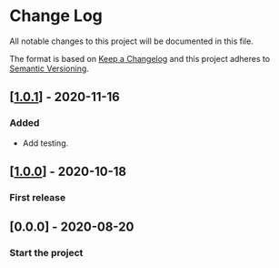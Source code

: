 # Change Log

All notable changes to this project will be documented in this file.

The format is based on [Keep a Changelog](http://keepachangelog.com/)
and this project adheres to [Semantic Versioning](http://semver.org/).

<!-- ## [X.Y.Z] - YYYY-MM-DD -->

<!-- ### Added -->
<!-- ### Changed -->
<!-- ### Deprecated -->
<!-- ### Removed -->
<!-- ### Fixed -->
<!-- ### Security -->

<!-- ## Unreleased -->

## [[1.0.1](https://github.com/sumbad/loading-progress-bar/releases/tag/v1.0.1)] - 2020-11-16
### Added
  - Add testing.

## [[1.0.0](https://github.com/sumbad/loading-progress-bar/releases/tag/v1.0.0)] - 2020-10-18

### First release

## [0.0.0] - 2020-08-20

### Start the project
